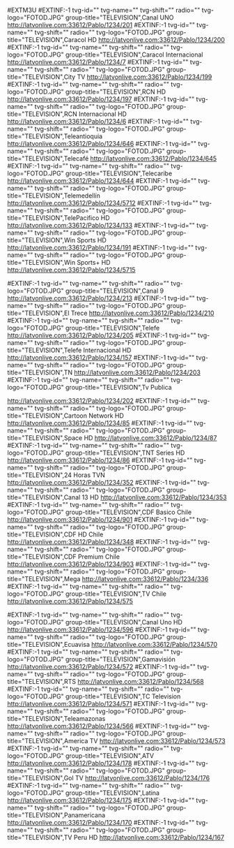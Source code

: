#EXTM3U
#EXTINF:-1 tvg-id="" tvg-name="" tvg-shift="" radio="" tvg-logo="FOTOD.JPG" group-title="TELEVISION",Canal UNO
http://latvonlive.com:33612/Pablo/1234/201
#EXTINF:-1 tvg-id="" tvg-name="" tvg-shift="" radio="" tvg-logo="FOTOD.JPG" group-title="TELEVISION",Caracol HD
http://latvonlive.com:33612/Pablo/1234/200
#EXTINF:-1 tvg-id="" tvg-name="" tvg-shift="" radio="" tvg-logo="FOTOD.JPG" group-title="TELEVISION",Caracol Internacional
http://latvonlive.com:33612/Pablo/1234/7
#EXTINF:-1 tvg-id="" tvg-name="" tvg-shift="" radio="" tvg-logo="FOTOD.JPG" group-title="TELEVISION",City TV
http://latvonlive.com:33612/Pablo/1234/199
#EXTINF:-1 tvg-id="" tvg-name="" tvg-shift="" radio="" tvg-logo="FOTOD.JPG" group-title="TELEVISION",RCN HD
http://latvonlive.com:33612/Pablo/1234/197
#EXTINF:-1 tvg-id="" tvg-name="" tvg-shift="" radio="" tvg-logo="FOTOD.JPG" group-title="TELEVISION",RCN Internacional HD
http://latvonlive.com:33612/Pablo/1234/6
#EXTINF:-1 tvg-id="" tvg-name="" tvg-shift="" radio="" tvg-logo="FOTOD.JPG" group-title="TELEVISION",Teleantioquia
http://latvonlive.com:33612/Pablo/1234/646
#EXTINF:-1 tvg-id="" tvg-name="" tvg-shift="" radio="" tvg-logo="FOTOD.JPG" group-title="TELEVISION",Telecafé
http://latvonlive.com:33612/Pablo/1234/645
#EXTINF:-1 tvg-id="" tvg-name="" tvg-shift="" radio="" tvg-logo="FOTOD.JPG" group-title="TELEVISION",Telecaribe
http://latvonlive.com:33612/Pablo/1234/644
#EXTINF:-1 tvg-id="" tvg-name="" tvg-shift="" radio="" tvg-logo="FOTOD.JPG" group-title="TELEVISION",Telemedellín
http://latvonlive.com:33612/Pablo/1234/5712
#EXTINF:-1 tvg-id="" tvg-name="" tvg-shift="" radio="" tvg-logo="FOTOD.JPG" group-title="TELEVISION",TelePacifico HD
http://latvonlive.com:33612/Pablo/1234/133
#EXTINF:-1 tvg-id="" tvg-name="" tvg-shift="" radio="" tvg-logo="FOTOD.JPG" group-title="TELEVISION",Win Sports HD
http://latvonlive.com:33612/Pablo/1234/191
#EXTINF:-1 tvg-id="" tvg-name="" tvg-shift="" radio="" tvg-logo="FOTOD.JPG" group-title="TELEVISION",Win Sports+ HD
http://latvonlive.com:33612/Pablo/1234/5715





#EXTINF:-1 tvg-id="" tvg-name="" tvg-shift="" radio="" tvg-logo="FOTOD.JPG" group-title="TELEVISION",Canal 9
http://latvonlive.com:33612/Pablo/1234/213
#EXTINF:-1 tvg-id="" tvg-name="" tvg-shift="" radio="" tvg-logo="FOTOD.JPG" group-title="TELEVISION",El Trece
http://latvonlive.com:33612/Pablo/1234/210
#EXTINF:-1 tvg-id="" tvg-name="" tvg-shift="" radio="" tvg-logo="FOTOD.JPG" group-title="TELEVISION",Telefe
http://latvonlive.com:33612/Pablo/1234/205
#EXTINF:-1 tvg-id="" tvg-name="" tvg-shift="" radio="" tvg-logo="FOTOD.JPG" group-title="TELEVISION",Telefe Internacional HD
http://latvonlive.com:33612/Pablo/1234/157
#EXTINF:-1 tvg-id="" tvg-name="" tvg-shift="" radio="" tvg-logo="FOTOD.JPG" group-title="TELEVISION",TN
http://latvonlive.com:33612/Pablo/1234/203
#EXTINF:-1 tvg-id="" tvg-name="" tvg-shift="" radio="" tvg-logo="FOTOD.JPG" group-title="TELEVISION",Tv Publica

http://latvonlive.com:33612/Pablo/1234/202
#EXTINF:-1 tvg-id="" tvg-name="" tvg-shift="" radio="" tvg-logo="FOTOD.JPG" group-title="TELEVISION",Cartoon Network HD
http://latvonlive.com:33612/Pablo/1234/85
#EXTINF:-1 tvg-id="" tvg-name="" tvg-shift="" radio="" tvg-logo="FOTOD.JPG" group-title="TELEVISION",Space HD
http://latvonlive.com:33612/Pablo/1234/87
#EXTINF:-1 tvg-id="" tvg-name="" tvg-shift="" radio="" tvg-logo="FOTOD.JPG" group-title="TELEVISION",TNT Series HD
http://latvonlive.com:33612/Pablo/1234/86
#EXTINF:-1 tvg-id="" tvg-name="" tvg-shift="" radio="" tvg-logo="FOTOD.JPG" group-title="TELEVISION",24 Horas TVN
http://latvonlive.com:33612/Pablo/1234/352
#EXTINF:-1 tvg-id="" tvg-name="" tvg-shift="" radio="" tvg-logo="FOTOD.JPG" group-title="TELEVISION",Canal 13 HD
http://latvonlive.com:33612/Pablo/1234/353
#EXTINF:-1 tvg-id="" tvg-name="" tvg-shift="" radio="" tvg-logo="FOTOD.JPG" group-title="TELEVISION",CDF Basico Chile
http://latvonlive.com:33612/Pablo/1234/901
#EXTINF:-1 tvg-id="" tvg-name="" tvg-shift="" radio="" tvg-logo="FOTOD.JPG" group-title="TELEVISION",CDF HD Chile
http://latvonlive.com:33612/Pablo/1234/348
#EXTINF:-1 tvg-id="" tvg-name="" tvg-shift="" radio="" tvg-logo="FOTOD.JPG" group-title="TELEVISION",CDF Premium Chile
http://latvonlive.com:33612/Pablo/1234/903
#EXTINF:-1 tvg-id="" tvg-name="" tvg-shift="" radio="" tvg-logo="FOTOD.JPG" group-title="TELEVISION",Mega
http://latvonlive.com:33612/Pablo/1234/336
#EXTINF:-1 tvg-id="" tvg-name="" tvg-shift="" radio="" tvg-logo="FOTOD.JPG" group-title="TELEVISION",TV Chile
http://latvonlive.com:33612/Pablo/1234/575

#EXTINF:-1 tvg-id="" tvg-name="" tvg-shift="" radio="" tvg-logo="FOTOD.JPG" group-title="TELEVISION",Canal Uno HD
http://latvonlive.com:33612/Pablo/1234/596
#EXTINF:-1 tvg-id="" tvg-name="" tvg-shift="" radio="" tvg-logo="FOTOD.JPG" group-title="TELEVISION",Ecuavisa
http://latvonlive.com:33612/Pablo/1234/570
#EXTINF:-1 tvg-id="" tvg-name="" tvg-shift="" radio="" tvg-logo="FOTOD.JPG" group-title="TELEVISION",Gamavisión
http://latvonlive.com:33612/Pablo/1234/572
#EXTINF:-1 tvg-id="" tvg-name="" tvg-shift="" radio="" tvg-logo="FOTOD.JPG" group-title="TELEVISION",RTS
http://latvonlive.com:33612/Pablo/1234/568
#EXTINF:-1 tvg-id="" tvg-name="" tvg-shift="" radio="" tvg-logo="FOTOD.JPG" group-title="TELEVISION",TC Television
http://latvonlive.com:33612/Pablo/1234/571
#EXTINF:-1 tvg-id="" tvg-name="" tvg-shift="" radio="" tvg-logo="FOTOD.JPG" group-title="TELEVISION",Teleamazonas
http://latvonlive.com:33612/Pablo/1234/566
#EXTINF:-1 tvg-id="" tvg-name="" tvg-shift="" radio="" tvg-logo="FOTOD.JPG" group-title="TELEVISION",America TV
http://latvonlive.com:33612/Pablo/1234/573
#EXTINF:-1 tvg-id="" tvg-name="" tvg-shift="" radio="" tvg-logo="FOTOD.JPG" group-title="TELEVISION",ATV
http://latvonlive.com:33612/Pablo/1234/178
#EXTINF:-1 tvg-id="" tvg-name="" tvg-shift="" radio="" tvg-logo="FOTOD.JPG" group-title="TELEVISION",Gol TV
http://latvonlive.com:33612/Pablo/1234/176
#EXTINF:-1 tvg-id="" tvg-name="" tvg-shift="" radio="" tvg-logo="FOTOD.JPG" group-title="TELEVISION",Latina
http://latvonlive.com:33612/Pablo/1234/175
#EXTINF:-1 tvg-id="" tvg-name="" tvg-shift="" radio="" tvg-logo="FOTOD.JPG" group-title="TELEVISION",Panamericana
http://latvonlive.com:33612/Pablo/1234/170
#EXTINF:-1 tvg-id="" tvg-name="" tvg-shift="" radio="" tvg-logo="FOTOD.JPG" group-title="TELEVISION",TV Peru HD
http://latvonlive.com:33612/Pablo/1234/167


